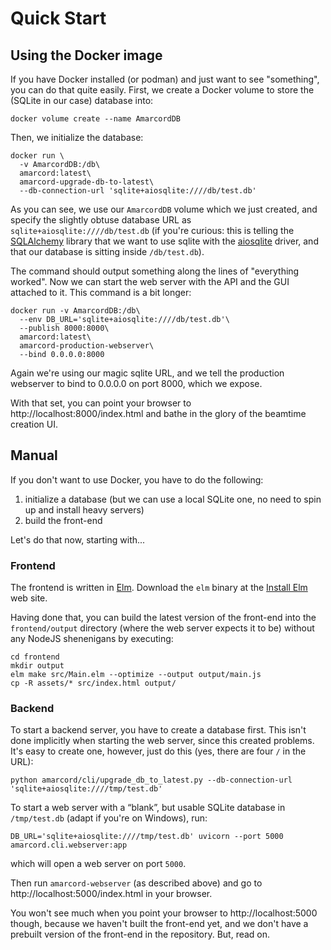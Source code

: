 # Quick Start

## Using the Docker image 

If you have Docker installed (or podman) and just want to see "something", you can do that quite easily. First, we create a Docker volume to store the (SQLite in our case) database into:

```
docker volume create --name AmarcordDB
```

Then, we initialize the database:

```
docker run \
  -v AmarcordDB:/db\
  amarcord:latest\
  amarcord-upgrade-db-to-latest\
  --db-connection-url 'sqlite+aiosqlite:////db/test.db'
```

As you can see, we use our `AmarcordDB` volume which we just created, and specify the slightly obtuse database URL as `sqlite+aiosqlite:////db/test.db` (if you're curious: this is telling the [SQLAlchemy](https://pypi.org/project/SQLAlchemy/) library that we want to use sqlite with the [aiosqlite](https://pypi.org/project/aiosqlite/) driver, and that our database is sitting inside `/db/test.db`).

The command should output something along the lines of "everything worked". Now we can start the web server with the API and the GUI attached to it. This command is a bit longer:

```
docker run -v AmarcordDB:/db\
  --env DB_URL='sqlite+aiosqlite:////db/test.db'\
  --publish 8000:8000\
  amarcord:latest\
  amarcord-production-webserver\
  --bind 0.0.0.0:8000
```

Again we're using our magic sqlite URL, and we tell the production webserver to bind to 0.0.0.0 on port 8000, which we expose.

With that set, you can point your browser to http://localhost:8000/index.html and bathe in the glory of the beamtime creation UI.

## Manual

If you don't want to use Docker, you have to do the following:

1. initialize a database (but we can use a local SQLite one, no need to spin up and install heavy servers)
2. build the front-end

Let's do that now, starting with...

### Frontend

The frontend is written in [Elm](https://elm-lang.org/). Download the `elm` binary at the [Install Elm](https://guide.elm-lang.org/install/elm.html) web site.

Having done that, you can build the latest version of the front-end into the `frontend/output` directory (where the web server expects it to be) without any NodeJS shenenigans by executing:

```
cd frontend
mkdir output
elm make src/Main.elm --optimize --output output/main.js
cp -R assets/* src/index.html output/
```

### Backend

To start a backend server, you have to create a database first. This isn't done implicitly when starting the web server, since this created problems. It's easy to create one, however, just do this (yes, there are four `/` in the URL):

```
python amarcord/cli/upgrade_db_to_latest.py --db-connection-url 'sqlite+aiosqlite:////tmp/test.db'
```

To start a web server with a “blank”, but usable SQLite database in `/tmp/test.db` (adapt if you're on Windows), run:

```
DB_URL='sqlite+aiosqlite:////tmp/test.db' uvicorn --port 5000 amarcord.cli.webserver:app
```

which will open a web server on port `5000`.

Then run `amarcord-webserver` (as described above) and go to http://localhost:5000/index.html
in your browser.

You won't see much when you point your browser to http://localhost:5000 though, because we haven't built the front-end yet, and we don't have a prebuilt version of the front-end in the repository. But, read on.

